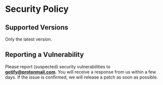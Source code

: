 # Security Policy

## Supported Versions

Only the latest version.

## Reporting a Vulnerability

Please report (suspected) security vulnerabilities to
**[gotify@protonmail.com](mailto:gotify@protonmail.com)**. You will receive a
response from us within a few days. If the issue is confirmed, we will release a
patch as soon as possible.

